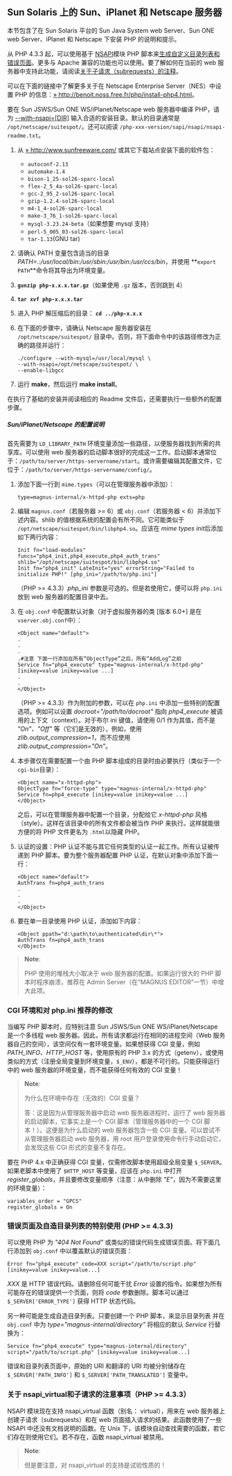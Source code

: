Sun Solaris 上的 Sun、iPlanet 和 Netscape 服务器
------------------------------------------------

本节包含了在 Sun Solaris 平台的 Sun Java System web Server、Sun ONE web
Server、iPlanet 和 Netscape 下安装 PHP 的说明和提示。

从 PHP 4.3.3 起，可以使用基于
<a href="/ref/nsapi.html" class="link">NSAPI</a>模块 PHP
脚本来<a href="/install/unix/sun.html#install.unix.sun.specialpages" class="link">生成自定义目录列表和错误页面</a>。更多与
Apache 兼容的功能也可以使用。要了解如何在当前的 web
服务器中支持此功能，请阅读<a href="/install/unix/sun.html#install.unix.sun.notes" class="link">关于子请求（subrequests）的注释</a>。

可以在下面的链接中了解更多关于在 Netscape Enterprise Server（NES）中设置
PHP
的信息：<a href="http://benoit.noss.free.fr/php/install-php4.html" class="link external">» http://benoit.noss.free.fr/php/install-php4.html</a>。

要在 Sun JSWS/Sun ONE WS/iPlanet/Netscape web 服务器中编译 PHP，请为
<a href="/configure/about.html#configure.with-nsapi" class="link">--with-nsapi=[DIR]</a>
输入合适的安装目录。默认的目录通常是
`/opt/netscape/suitespot/`。还可以阅读
`/php-xxx-version/sapi/nsapi/nsapi-readme.txt`。

1.  从
    <a href="http://www.sunfreeware.com/" class="link external">» http://www.sunfreeware.com/</a>
    或其它下载站点安装下面的软件包：

    -   `autoconf-2.13`
    -   `automake-1.4`
    -   `bison-1_25-sol26-sparc-local`
    -   `flex-2_5_4a-sol26-sparc-local`
    -   `gcc-2_95_2-sol26-sparc-local`
    -   `gzip-1.2.4-sol26-sparc-local`
    -   `m4-1_4-sol26-sparc-local`
    -   `make-3_76_1-sol26-sparc-local`
    -   `mysql-3.23.24-beta`（如果想要 mysql 支持）
    -   `perl-5_005_03-sol26-sparc-local`
    -   `tar-1.13`(GNU tar)

2.  <span class="simpara"> 请确认 PATH 变量包含适当的目录
    *PATH=.:/usr/local/bin:/usr/sbin:/usr/bin:/usr/ccs/bin*，并使用
    **`export PATH`**命令将其导出为环境变量。 </span>

3.  <span class="simpara"> **`gunzip php-x.x.x.tar.gz`**（如果使用 `.gz`
    版本，否则跳到 4） </span>

4.  <span class="simpara"> **`tar xvf php-x.x.x.tar`** </span>

5.  <span class="simpara">进入 PHP 解压缩后的目录：
    **`cd ../php-x.x.x`** </span>

6.  在下面的步骤中，请确认 Netscape 服务器安装在
    `/opt/netscape/suitespot/`
    目录中。否则，将下面命令中的该路径修改为正确的路径并运行：

    ``` shell
    ./configure --with-mysql=/usr/local/mysql \
    --with-nsapi=/opt/netscape/suitespot/ \
    --enable-libgcc
    ```

7.  <span class="simpara"> 运行 **make**，然后运行 **make install**。
    </span>

在执行了基础的安装并阅读相应的 Readme
文件后，还需要执行一些额外的配置步骤。

##### Sun/iPlanet/Netscape 的配置说明

首先需要为 `LD_LIBRARY_PATH`
环境变量添加一些路径，以便服务器找到所需的共享库。可以使用 web
服务器的启动脚本很好的完成这一工作。启动脚本通常位于：`/path/to/server/https-servername/start`。或许需要编辑其配置文件，它位于：`/path/to/server/https-servername/config/`。

1.  添加下面一行到 `mime.types`（可以在管理服务器中添加）：

        type=magnus-internal/x-httpd-php exts=php

2.  编辑 `magnus.conf`（若服务器 \>= 6）或 `obj.conf`（若服务器 \<
    6）并添加下述内容。shlib 的值根据系统的配置会有所不同。它可能类似于
    `/opt/netscape/suitespot/bin/libphp4.so`。应该在 *mime types
    init*后添加如下两行内容：

        Init fn="load-modules" funcs="php4_init,php4_execute,php4_auth_trans" shlib="/opt/netscape/suitespot/bin/libphp4.so"
        Init fn="php4_init" LateInit="yes" errorString="Failed to initialize PHP!" [php_ini="/path/to/php.ini"]

    （PHP \>= 4.3.3）*php\_ini* 参数是可选的。但是若使用它，便可以将
    `php.ini` 放到 web 服务器的配置目录中去。

3.  在 `obj.conf` 中配置默认对象（对于虚拟服务器的类 \[版本 6.0+\] 是在
    `vserver.obj.conf`中）：

        <Object name="default">
        .
        .
        .
        .#注意 下面一行添加在所有“ObjectType”之后，所有“AddLog”之前
        Service fn="php4_execute" type="magnus-internal/x-httpd-php" [inikey=value inikey=value ...]
        .
        .
        </Object>

    （PHP \>= 4.3.3）作为附加的参数，可以在 `php.ini`
    中添加一些特别的配置选项。例如可以设置 *docroot="/path/to/docroot"*
    指向 *php4\_execute* 被调用的上下文（context）。对于布尔 ini
    键值，请使用 0/1 作为其值，而不是 *"On"、"Off"*
    等（它们是无效的），例如，使用
    *zlib.output\_compression=1*，而不应使用
    *zlib.output\_compression="On"*。

4.  本步骤仅在需要配置一个由 PHP 脚本组成的目录时由必要执行（类似于一个
    `cgi-bin`目录）：

        <Object name="x-httpd-php">
        ObjectType fn="force-type" type="magnus-internal/x-httpd-php"
        Service fn=php4_execute [inikey=value inikey=value ...]
        </Object>

    之后，可以在管理服务器中配置一个目录，分配给它 *x-httpd-php*
    风格（style）。这样在该目录中的所有文件都会被当作 PHP
    来执行。这样就能很方便的将 PHP 文件更名为 `.html`以隐藏 PHP。

5.  认证的设置：PHP
    认证不能与其它任何类型的认证一起工作。所有认证被传递到 PHP
    脚本。要为整个服务器配置 PHP 认证，在默认对象中添加下面一行：

        <Object name="default">
        AuthTrans fn=php4_auth_trans
        .
        .
        .
        </Object>

6.  要在单一目录使用 PHP 认证，添加如下内容：

        <Object ppath="d:\path\to\authenticated\dir\*">
        AuthTrans fn=php4_auth_trans
        </Object>

> **Note**:
>
> PHP 使用的堆栈大小取决于 web 服务器的配置。如果运行很大的 PHP
> 脚本时程序崩溃，推荐在 Admin Server（在“MAGNUS
> EDITOR”一节）中增大此项。

### CGI 环境和对 php.ini 推荐的修改

当编写 PHP 脚本时，应特别注意 Sun JSWS/Sun ONE WS/iPlanet/Netscape
是一个多线程 web 服务器。因此，所有请求都运行在相同的进程空间（Web
服务器自己的空间），该空间仅有一套环境变量。如果想获得 CGI 变量，例如
*PATH\_INFO*、*HTTP\_HOST* 等，使用原有的 PHP 3.x 的方式（<span
class="function">getenv</span>），或使用类似的方式（注册全局变量到环境变量，`$_ENV`），都是不可行的。只能获得运行中的
web 服务器的环境变量，而不能获得任何有效的 CGI 变量！

> **Note**:
>
> 为什么在环境中存在（无效的）CGI 变量？
>
> 答：这是因为从管理服务器中启动 web 服务器进程时，运行了 web
> 服务器的启动脚本，它事实上是一个 CGI 脚本（管理服务器中的一个 CGI
> 脚本！）。这便是为什么启动的 web 服务器包含一些 CGI
> 变量。可以尝试不从管理服务器启动 web 服务器，用 root
> 用户登录使用命令行手动启动它，会发现这些 CGI 形式的变量不复存在。

要在 PHP 4.x 中正确获得 CGI 变量，仅需修改脚本使用超级全局变量
`$_SERVER`。如果老脚本中使用了 `$HTTP_HOST` 等变量，应该在 `php.ini`
中打开 *register\_globals*，并且要修改变量顺序（注意：从中删除
*"E"*，因为不需要这里的环境变量）：

    variables_order = "GPCS"
    register_globals = On

### 错误页面及自造目录列表的特别使用 (PHP \>= 4.3.3)

可以使用 PHP 为 *"404 Not Found"*
或类似的错误代码生成错误页面。将下面几行添加到 `obj.conf`
中以覆盖默认的错误页面：

    Error fn="php4_execute" code=XXX script="/path/to/script.php" [inikey=value inikey=value...]

*XXX* 是 HTTP 错误代码。请删除任何可能干扰 *Error*
设置的指令。如果想为所有可能存在的错误提供一个页面，则将 *code*
参数删除。脚本可以通过 `$_SERVER['ERROR_TYPE']` 获得 HTTP 状态代码。

另一种可能是生成自造目录列表。只要创建一个 PHP 脚本，来显示目录列表 并在
`obj.conf` 中为 *type="magnus-internal/directory"* 将相应的默认
*Service* 行替换为：

    Service fn="php4_execute" type="magnus-internal/directory" script="/path/to/script.php" [inikey=value inikey=value...]

错误和目录列表页面中，原始的 URI 和翻译的 URI 均被分别储存在
`$_SERVER['PATH_INFO']` 和 `$_SERVER['PATH_TRANSLATED']` 变量中。

### 关于 <span class="function">nsapi\_virtual</span>和子请求的注意事项（PHP \>= 4.3.3）

NSAPI 模块现在支持 <span class="function">nsapi\_virtual</span>
函数（别名： <span class="function">virtual</span>），用来在 web
服务器上创建子请求（subrequests）和在 web
页面插入请求的结果。此函数使用了一些 NSAPI 中还没有文档说明的函数。在
Unix 下，该模块自动查找需要的函数，若它们存在则使用它们。若不存在，函数
<span class="function">nsapi\_virtual</span> 被禁用。

> **Note**:
>
> 但是要注意，对 <span class="function">nsapi\_virtual</span>
> 的支持是试验性质的！
